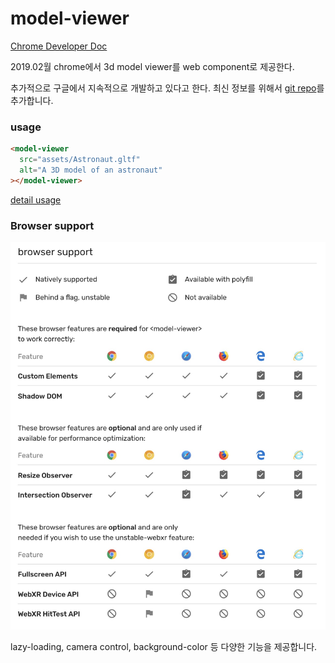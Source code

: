 # model-viewer

[Chrome Developer Doc](https://developers.google.com/web/updates/2019/02/model-viewer)

2019.02월 chrome에서 3d model viewer를 web component로 제공한다.

추가적으로 구글에서 지속적으로 개발하고 있다고 한다. 최신 정보를 위해서
[git repo](https://github.com/GoogleWebComponents/model-viewer)를 추가합니다.

### usage

```html
<model-viewer
  src="assets/Astronaut.gltf"
  alt="A 3D model of an astronaut"
></model-viewer>
```

[detail usage](https://googlewebcomponents.github.io/model-viewer/index.html)

### Browser support

![support](./images/modelViewer01.jpg)

lazy-loading, camera control, background-color 등 다양한 기능을 제공합니다.
